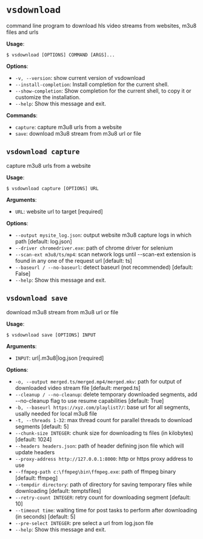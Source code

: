 # `vsdownload`

command line program to download hls video streams from websites, m3u8 files and urls

**Usage**:

```console
$ vsdownload [OPTIONS] COMMAND [ARGS]...
```

**Options**:

* `-v, --version`: show current version of vsdownload
* `--install-completion`: Install completion for the current shell.
* `--show-completion`: Show completion for the current shell, to copy it or customize the installation.
* `--help`: Show this message and exit.

**Commands**:

* `capture`: capture m3u8 urls from a website
* `save`: download m3u8 stream from m3u8 url or file

## `vsdownload capture`

capture m3u8 urls from a website

**Usage**:

```console
$ vsdownload capture [OPTIONS] URL
```

**Arguments**:

* `URL`: website url to target  [required]

**Options**:

* `--output mysite_log.json`: output website m3u8 capture logs in which path  [default: log.json]
* `--driver chromedriver.exe`: path of chrome driver for selenium
* `--scan-ext m3u8/ts/mp4`: scan network logs until --scan-ext extension is found in any one of the request url  [default: ts]
* `--baseurl / --no-baseurl`: detect baseurl (not recommended)  [default: False]
* `--help`: Show this message and exit.

## `vsdownload save`

download m3u8 stream from m3u8 url or file

**Usage**:

```console
$ vsdownload save [OPTIONS] INPUT
```

**Arguments**:

* `INPUT`: url|.m3u8|log.json  [required]

**Options**:

* `-o, --output merged.ts/merged.mp4/merged.mkv`: path for output of downloaded video stream file  [default: merged.ts]
* `--cleanup / --no-cleanup`: delete temporary downloaded segments, add --no-cleanup flag to use resume capabilities  [default: True]
* `-b, --baseurl https://xyz.com/playlist7/`: base url for all segments, usally needed for local m3u8 file
* `-t, --threads 1-32`: max thread count for parallel threads to download segments  [default: 5]
* `--chunk-size INTEGER`: chunk size for downloading ts files (in kilobytes)  [default: 1024]
* `--headers headers.json`: path of header defining json file which will update headers
* `--proxy-address http://127.0.0.1:8000`: http or https proxy address to use
* `--ffmpeg-path c:\ffmpeg\bin\ffmpeg.exe`: path of ffmpeg binary  [default: ffmpeg]
* `--tempdir directory`: path of directory for saving temporary files while downloading  [default: temptsfiles]
* `--retry-count INTEGER`: retry count for downloading segment  [default: 10]
* `--timeout time`: waiting time for post tasks to perform after downloading (in seconds)  [default: 5]
* `--pre-select INTEGER`: pre select a url from log.json file
* `--help`: Show this message and exit.
